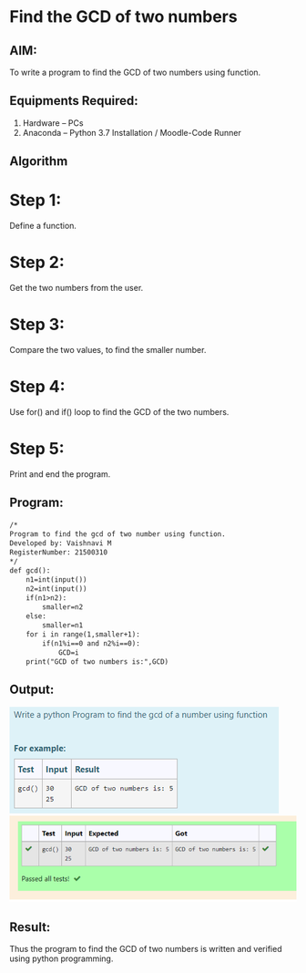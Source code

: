 # Find the GCD of two numbers

## AIM:
To write a program to find the GCD of two numbers using function.

## Equipments Required:
1. Hardware – PCs
2. Anaconda – Python 3.7 Installation / Moodle-Code Runner

## Algorithm 
# Step 1:
 Define a function.
# Step 2:
 Get the two numbers from the user.
# Step 3: 
 Compare the two values, to find the smaller number.
# Step 4:
 Use for() and if() loop to find the GCD of the two numbers.
# Step 5:
 Print and end the program.

## Program:
```
/*
Program to find the gcd of two number using function.
Developed by: Vaishnavi M
RegisterNumber: 21500310
*/
def gcd():
    n1=int(input())
    n2=int(input())
    if(n1>n2):
        smaller=n2
    else:
        smaller=n1
    for i in range(1,smaller+1):
        if(n1%i==0 and n2%i==0):
            GCD=i
    print("GCD of two numbers is:",GCD)
```

## Output:
![gcdoftwonumber](gcdq.png)
![result](output.png)


## Result:
Thus the program to find the GCD of two numbers is written and verified using python programming.
